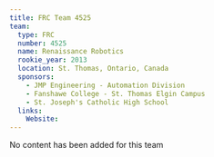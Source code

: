 ```yaml
---
title: FRC Team 4525
team:
  type: FRC
  number: 4525
  name: Renaissance Robotics
  rookie_year: 2013
  location: St. Thomas, Ontario, Canada
  sponsors:
    - JMP Engineering - Automation Division
    - Fanshawe College - St. Thomas Elgin Campus
    - St. Joseph's Catholic High School
  links:
    Website: 
---
```

No content has been added for this team